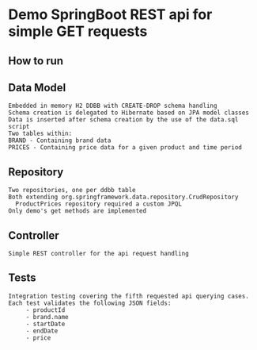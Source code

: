 # Demo SpringBoot REST api for simple GET requests #

## How to run ##

## Data Model ##
	Embedded in memory H2 DDBB with CREATE-DROP schema handling
 	Schema creation is delegated to Hibernate based on JPA model classes
 	Data is inserted after schema creation by the use of the data.sql script
 	Two tables within:
   	BRAND - Containing brand data
   	PRICES - Containing price data for a given product and time period

## Repository ##
  	Two repositories, one per ddbb table
  	Both extending org.springframework.data.repository.CrudRepository
	  ProductPrices repository required a custom JPQL
  	Only demo's get methods are implemented

## Controller ##
  	Simple REST controller for the api request handling

## Tests ##
  	Integration testing covering the fifth requested api querying cases.
  	Each test validates the following JSON fields:
	     - productId
	     - brand.name
	     - startDate
	     - endDate
	     - price
